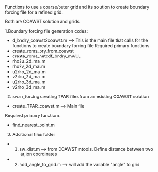 Functions to use a coarse/outer grid and its solution to create boundary forcing file 
for a refined grid.

Both are COAWST solution and grids. 

1.Boundary forcing file generation codes: 
* d_bndry_coawst2coawst.m --> This is the main file that calls for the functions to 
create boundary forcing file
Required primary functions
* create_roms_bry_from_coawst 
* create_roms_netcdf_bndry_mwUL 
* rho2u_2d_mai.m
* rho2v_2d_mai.m
* u2rho_2d_mai.m
* v2rho_2d_mai.m
* u2rho_3d_mai.m
* v2rho_3d_mai.m

2. swan_forcing 
creating TPAR files from an existing COAWST solution
* create_TPAR_coawst.m --> Main file 

Required primary functions
*  find_nearest_point.m

3. Additional files folder
* 1. sw_dist.m --> from COAWST mtools. Define distance between two lat,lon coordinates

* 2. add_angle_to_grid.m --> will add the variable "angle" to grid 
